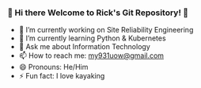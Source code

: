### 👋 Hi there Welcome to Rick's Git Repository! 👋


- 🔭 I’m currently working on Site Reliability Engineering
- 🌱 I’m currently learning Python & Kubernetes 
- 💬 Ask me about Information Technology
- 📫 How to reach me: my931uow@gmail.com
- 😄 Pronouns: He/Him
- ⚡ Fun fact: I love kayaking
